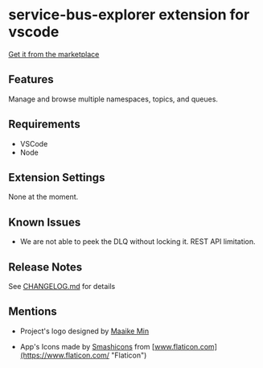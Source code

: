 # service-bus-explorer extension for vscode
[Get it from the marketplace](https://marketplace.visualstudio.com/items?itemName=digital-molecules.service-bus-explorer&ssr=false#overview)
<!---  Until vscode support github as badge provider
[![Actions Status](https://github.com/DigitalMolecules/vscode-servicebus-explorer/workflows/Build/badge.svg)](https://github.com/DigitalMolecules/vscode-servicebus-explorer/actions)
[![Actions Status](https://github.com/DigitalMolecules/vscode-servicebus-explorer/workflows/Test/badge.svg)](https://github.com/DigitalMolecules/vscode-servicebus-explorer/actions)
-->

## Features

Manage and browse multiple namespaces, topics, and queues.

## Requirements

- VSCode
- Node

## Extension Settings

None at the moment.

## Known Issues

- We are not able to peek the DLQ without locking it. REST API limitation.

## Release Notes

See [CHANGELOG.md](https://github.com/DigitalMolecules/vscode-servicebus-explorer/blob/development/CHANGELOG.md) for details

## Mentions

- Project's logo designed by [Maaike Min](https://www.linkedin.com/in/maaike-min "Maaike Min")

- App's Icons made by [Smashicons](https://www.flaticon.com/authors/smashicons "Smashicons") from [www.flaticon.com](https://www.flaticon.com/ "Flaticon")
